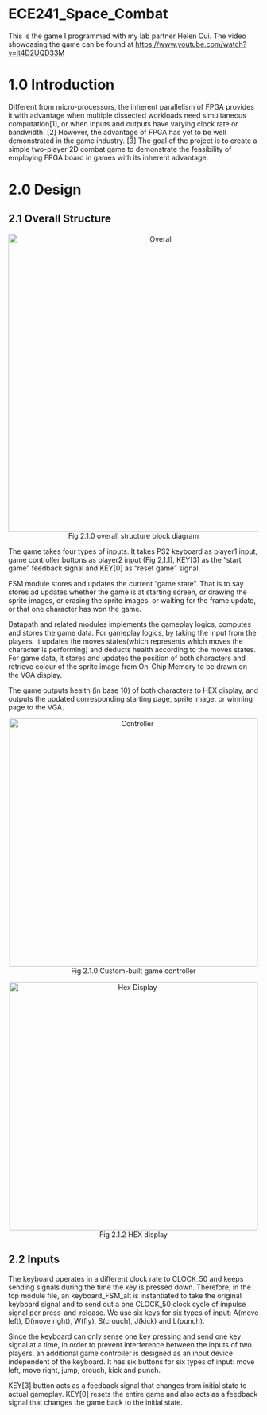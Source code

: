 # ECE241_Space_Combat
This is the game I programmed with my lab partner Helen Cui. 
The video showcasing the game can be found at https://www.youtube.com/watch?v=it4D2UQD33M 

# 1.0 Introduction
Different from micro-processors, the inherent parallelism of FPGA provides it with advantage when multiple dissected workloads need simultaneous computation[1], or when inputs and outputs have varying clock rate or bandwidth. [2] However, the advantage of FPGA has yet to be well demonstrated in the game industry. [3] The goal of the project is to create a simple two-player 2D combat game to demonstrate the feasibility of employing FPGA board in games with its inherent advantage. 

# 2.0 Design
## 2.1 Overall Structure

<p align="center"> 
  <img width="600" src="https://github.com/nzcsx/ECE241_Space_Combat/blob/main/README_media/_overall.png" alt="Overall"> <br />
  Fig 2.1.0 overall structure block diagram
</p>

The game takes four types of inputs. It takes PS2 keyboard as player1 input, game controller buttons as player2 input (Fig 2.1.1), KEY[3] as the “start game” feedback signal and KEY[0] as “reset game” signal. 

FSM module stores and updates the current “game state”. That is to say stores ad updates whether the game is at starting screen, or drawing the sprite images, or erasing the sprite images, or waiting for the frame update, or that one character has won the game.

Datapath and related modules implements the gameplay logics, computes and stores the game data. For gameplay logics, by taking the input from the players, it updates the moves states(which represents which moves the character is performing) and deducts health according to the moves states. For game data, it stores and updates the position of both characters and retrieve colour of the sprite image from On-Chip Memory to be drawn on the VGA display.

The game outputs health (in base 10) of both characters to HEX display, and outputs the updated corresponding starting page, sprite image, or winning page to the VGA.

<p align="center"> 
  <img width="500" src="https://github.com/nzcsx/ECE241_Space_Combat/blob/main/README_media/controller.png" alt="Controller"> <br />
  Fig 2.1.0 Custom-built game controller
</p>

<p align="center">  
  <img width="500" src="https://github.com/nzcsx/ECE241_Space_Combat/blob/main/README_media/hex.png" alt="Hex Display"> <br />
  Fig 2.1.2 HEX display
</p>

## 2.2 Inputs
The keyboard operates in a different clock rate to CLOCK_50 and keeps sending signals during the time the key is pressed down. Therefore, in the top module file, an keyboard_FSM_alt is instantiated to take the original keyboard signal and to send out a one CLOCK_50 clock cycle of impulse signal per press-and-release. We use six keys for six types of input: A(move left), D(move right), W(fly), S(crouch), J(kick) and L(punch).

Since the keyboard can only sense one key pressing and send one key signal at a time, in order to prevent interference between the inputs of two players, an additional game controller is designed as an input device independent of the keyboard. It has  six buttons for six types of input: move left, move right, jump, crouch, kick and punch.

KEY\[3\] button acts as a feedback signal that changes from initial state to actual gameplay. KEY[0] resets the entire game and also acts as a feedback signal that changes the game back to the initial state.

